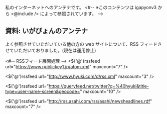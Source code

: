 私のインターネットへのアンテナです。
<#-- ※このコンテンツは igapyonv3 から <@include /> によって参照されています。 -->

## 資料: いがぴょんのアンテナ

よく参照させていただいている他の方の web サイトについて、RSS フィードさせていただいておりました。(現在は運用停止)

<#-- RSSフィード展開処理 -->
<${'@'}rssfeed url="https://www.publickey1.jp/atom.xml" maxcount="7" />

<${'@'}rssfeed url="http://www.hyuki.com/d/rss.xml" maxcount="3" />

<${'@'}rssfeed url="https://queryfeed.net/twitter?q=%40hyuki&title-type=user-name-screen&geocode=" maxcount="10" />

<${'@'}rssfeed url="http://rss.asahi.com/rss/asahi/newsheadlines.rdf" maxcount="7" />
